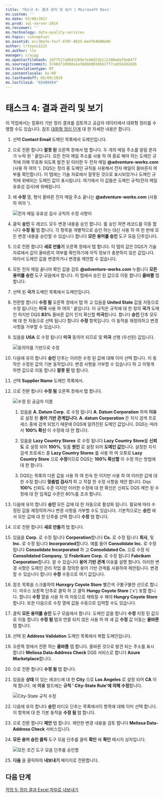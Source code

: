 ```yaml
---
title: '태스크 4: 결과 관리 및 보기 | Microsoft Docs'
ms.custom: ''
ms.date: 03/09/2017
ms.prod: sql-server-2014
ms.reviewer: ''
ms.technology: data-quality-services
ms.topic: conceptual
ms.assetid: ecc3ba7e-fecf-478f-8825-6e4764b00e99
author: lrtoyou1223
ms.author: lle
manager: craigg
ms.openlocfilehash: 2df7517a8043269efe40d21b112100edaf9e847f
ms.sourcegitcommit: 5748d710960a1e3b8bb003d561ff7ceb56202ddb
ms.translationtype: MT
ms.contentlocale: ko-KR
ms.lasthandoff: 05/09/2019
ms.locfileid: "65489454"
---
```

# <a name="task-4-manaing-and-viewing-results"></a>태스크 4: 결과 관리 및 보기
  이 작업에서는 컴퓨터 기반 정리 결과를 검토하고 공급자 데이터에서 대화형 정리를 수행할 수도 있습니다. 참조 [대화형 정리 단계](https://msdn.microsoft.com/library/hh213061.aspx#Interactive) 대 한 자세한 내용은 합니다.  
  
1.  선택 **Contact Email** 도메인 목록에서 도메인입니다.  
  
2.  으로 전환 합니다 **잘못 된** 오른쪽 창에서 탭 합니다. 두 개의 메일 주소를 알림 문자가 누락 된 ' 끝입니다. 모든 전자 메일 주소를 사용 하 여 종료 해야 하는 도메인 규칙에 의해 무효화 되도록 발견 된 이러한 두 전자 메일 **@adventure-works.com** (사용 하 여의 '). DQS는 정리 중 도메인 규칙을 사용해서 전자 메일이 올바른지 여부를 확인합니다. 이 탭에는 기술 자료에서 잘못된 것으로 표시되었거나 도메인 규칙에 위배되는 도메인 값이 표시됩니다. 여기에서 이 값들은 도메인 규칙(전자 메일 유효성 검사)에 위배됩니다.  
  
3.  에 **수정** 열, 형식 올바른 전자 메일 주소 끝나는 **@adventure-works.com** (사용 하 여의 ').  
  
     ![전자 메일 유효성 검사 규칙의 수정 사항이](../../2014/tutorials/media/et-managingandviewingresults-01.jpg "전자 메일 유효성 검사 규칙에 따라 수정")  
  
4.  클릭 **승인** 두 레코드 모두 변경 내용을 승인 합니다. 를 승인 하면 레코드를 이동 합니다 **수정 됨** 탭 합니다. 각 항목을 개별적으로 승인 하는 대신 사용 하 여 한 번에 모든 변경 내용을 승인할 수 있습니다 합니다 **모든 용어를 승인** 도구 모음 단추입니다.  
  
5.  으로 전환 합니다 **새로 만들기** 오른쪽 창에서 탭 합니다. 이 탭의 값은 DQS가 기술 자료에서 값이 올바른지 여부를 확인하기에 아직 정보가 충분하지 않은 값입니다. 따라서 도메인 값을 변경하거나 변경을 제안할 수 없습니다.  
  
6.  모든 전자 메일 끝나야 확인 값을 검토 **@adventure-works.com** 누릅니다 **모든 용어를 승인** 도구 모음에서 합니다. 이 탭에서 승인 된 값으로 이동 합니다 **올바름** 탭 합니다.  
  
7.  선택 된 **국가** 도메인 목록에서 도메인입니다.  
  
8.  전환할 합니다 **수정 됨** 오른쪽 창에서 탭 하 고 있음을 **United State** 값을 자동으로 수정 됩니다는 **미국** 사용 하 여의 ' 끝입니다. 이 규칙은 규칙에 대 한 정의 **국가** 도메인 하지만 DQS **83%** 올바른 값이 인지 확신할 **미국**합니다. 합니다 **승인** 단추 모두에 대 한 자동으로 선택 됩니다 합니다 **수정** 항목입니다. 이 동작을 재정의하고 변경 사항을 거부할 수 있습니다.  
  
9. 있음을 **USA** 로 수정 됩니다 **미국** 동의어 되므로 및 **미국** 선행 (우선된) 값입니다.  
  
     ![동의어를 기반으로 수정](../../2014/tutorials/media/et-managingandviewingresults-02.jpg "동의어를 기반으로 수정")  
  
10. 다음에 유의 합니다 **승인** 단추는 이러한 수정 된 값에 대해 이미 선택 합니다. 이 동작은 수정된 값의 기본 동작입니다. 변경 사항을 거부할 수 있습니다 하 고 이렇게 하면 값으로 이동 합니다 **잘못 된** 탭 합니다.  
  
11. 선택 **Supplier Name** 도메인 목록에서.  
  
12. 으로 전환 합니다 **수정 됨** 오른쪽 창에서 탭 합니다.  
  
     ![수정 된 공급자 이름](../../2014/tutorials/media/et-managingandviewingresults-03.jpg "수정 된 공급자 이름")  
  
    1.  있음을 **A. Datum Corp.** 로 수정 됩니다 **A. Datum Corporation** 하며 **이유** 로 설정 된 **용어 기반 관계입니다. A. datum Corporation** 은 지식 검색 프로세스 중에 검색 되었기 때문에 DQS에 알려진된 도메인 값입니다. DQS는 따라서 **100% 확신** 이 수정에 대 한 합니다.  
  
    2.  있음을 **Lazy Country Storex** 로 수정 됩니다 **Lazy Country Store**를 **신뢰도** 로 설정 되어 **100%**, 및를 **원인** 로 설정 되어 **도메인 값**합니다. 설정한 지식 검색 프로세스 중 **Lazy Country Storex** 를 사용 하 여 오류로 **Lazy Country Store** 으로 **수정**이므로 DQS는 **100% 확신할** 이 수정 하는 방법에 대 한 합니다.  
  
    3.  DQS는 목록의 다른 값을 사용 하 여 친숙 한 이지만 사용 하 여 이러한 값에 대 한 수정 합니다 **맞춤법 검사기** 하 고 적절 한 수정 사항을 제안 합니다. Dqs **100%** 신뢰도 수준 이지만 이러한 수정에 대 한 확신은 신뢰도 DQS 제안 된 수정에 대 한 임계값 수준인 80%를 초과 합니다.  
  
13. 다음에 유의 합니다 **승인** 모든 값에 대 한 자동으로 활성화 됩니다. 필요에 따라 수정된 값을 재정의하거나 변경 사항을 거부할 수도 있습니다. 기본적으로는 **승인** 에서 모든 값에 대 한 단추를 선택 합니다 **수정** 탭 합니다.  
  
14. 으로 전환 합니다 **새로 만들기** 탭 합니다.  
  
15. 있음을 **Corp.** 로 수정 됩니다 **Corporation**합니다 **Co.** 로 수정 됩니다 **회사**, 및 **Inc.** 로 수정 됩니다 **Incorporated**합니다. 예를 들어 **Consolidate Inc.** 로 수정 됩니다 **Consolidate Incorporated** 하 고 **Consolidated Co.** 으로 수정 되 **Consolidated Company**, 및 **Frabrikam Corp.** 로 수정 됩니다 **Fabrikam Corporation**합니다.  알 수 있습니다 **용어 기반 관계** 이유를 설명 합니다. 이러한 변경 사항은 도메인 관리 작업 중 정의한 용어 기반 관계를 사용하여 제안됩니다. 변경할 수 있습니다 합니다 **수정** 수동으로 여기 값입니다.  
  
16. 참조 목록을 스크롤하여 **Hunxgry Coyote Store** 빨간색 구불구불한 선으로 합니다. 마우스 오른쪽 단추로 클릭 하 고 클릭 **Hungy Coyote Store** ('x') 포함 합니다. 합니다 **수정** 열을 사용 하 여 자동으로 채워질 수 해야 **Hungry Coyote Store**합니다. 또한 다음으로 수정 열에 값을 수동으로 입력할 수도 있습니다.  
  
17. 클릭 **모든 용어를 승인** 도구 모음에서 합니다. 도메인 값을 합니다 **수정** 지정 된 값으로 이동 합니다 **수정 됨** 탭과 연결 되지 않은 사용 하 여 새 값 **수정** 값 이동는  **올바른** 탭 합니다.  
  
18. 선택 된 **Address Validation** 도메인 목록에서 복합 도메인입니다.  
  
19. 오른쪽 창에서 전환 하는 **올바름** 탭 합니다. 올바른 것으로 발견 되는 주소를 표시 합니다 **Melissa Data-Address Check** DQS 서비스로 합니다 **Azure Marketplace**합니다.  
  
20. 으로 전환 합니다 **수정 됨** 탭 합니다.  
  
21. 있음을 **상태** 이 있는 레코드에 대 한 **City** 으로 **Los Angeles** 로 설정 되어 **CA** 이제 합니다. 에 **이유** 필드에는 **규칙 ' City-State Rule'에 의해 수정**합니다.  
  
     ![City-State 규칙 수정](../../2014/tutorials/media/et-managingandviewingresults-04.jpg "City-State 규칙 수정")  
  
22. 다음에 유의 합니다 **승인** 라디오 단추는 목록에서이 항목에 대해 이미 선택 합니다. 이 항목에 대 한 기본 동작을 **수정 됨** 탭 합니다.  
  
23. 으로 전환 합니다 **제안** 탭 합니다. 제안한 변경 내용을 검토 합니다 **Melissa Data-Address Check** 서비스입니다.  
  
24. **모든 용어 승인 클릭** 도구 모음 단추를 클릭 **확인** 에 **확인** 메시지 상자입니다.  
  
     ![모든 조건 도구 모음 단추를 승인할](../../2014/tutorials/media/et-managingandviewingresults-05.jpg "모든 조건 도구 모음 단추를 승인 합니다.")  
  
25. **다음** 을 클릭하여 **내보내기** 페이지로 전환합니다.  
  
## <a name="next-step"></a>다음 단계  
 [작업 5: 정리 결과 Excel 파일로 내보내기](../../2014/tutorials/task-5-exporting-cleansing-results-to-an-excel-file.md)  
  
  
